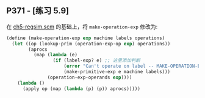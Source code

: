 ## P371 - [练习 5.9]

在 [ch5-regsim.scm](./ch5-regsim.scm) 的基础上，将 `make-operation-exp` 修改为:

``` Scheme
(define (make-operation-exp exp machine labels operations)
  (let ((op (lookup-prim (operation-exp-op exp) operations))
        (aprocs
          (map (lambda (e)
                 (if (label-exp? e) ;; 这里添加判断
                     (error "Can't operate on label -- MAKE-OPERATION-EXP" e)
                     (make-primitive-exp e machine labels)))
               (operation-exp-operands exp))))
    (lambda ()
      (apply op (map (lambda (p) (p)) aprocs)))))
```
